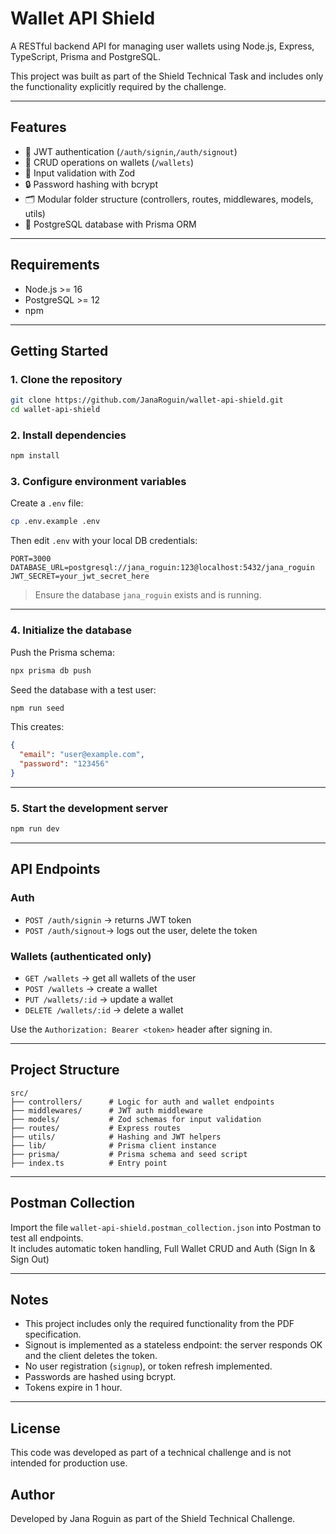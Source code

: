 # Wallet API Shield

A RESTful backend API for managing user wallets using Node.js, Express, TypeScript, Prisma and PostgreSQL.

This project was built as part of the Shield Technical Task and includes only the functionality explicitly required by the challenge.

---

## Features

- 🔐 JWT authentication (`/auth/signin`,`/auth/signout`)
- 📁 CRUD operations on wallets (`/wallets`)
- 🧪 Input validation with Zod
- 🔒 Password hashing with bcrypt
- 🗂 Modular folder structure (controllers, routes, middlewares, models, utils)
- 💾 PostgreSQL database with Prisma ORM

---

## Requirements

- Node.js >= 16
- PostgreSQL >= 12
- npm

---

## Getting Started

### 1. Clone the repository

```bash
git clone https://github.com/JanaRoguin/wallet-api-shield.git
cd wallet-api-shield
```

### 2. Install dependencies

```bash
npm install
```

### 3. Configure environment variables

Create a `.env` file:

```bash
cp .env.example .env
```

Then edit `.env` with your local DB credentials:

```env
PORT=3000
DATABASE_URL=postgresql://jana_roguin:123@localhost:5432/jana_roguin
JWT_SECRET=your_jwt_secret_here
```

> Ensure the database `jana_roguin` exists and is running.

---

### 4. Initialize the database

Push the Prisma schema:

```bash
npx prisma db push
```

Seed the database with a test user:

```bash
npm run seed
```

This creates:

```json
{
  "email": "user@example.com",
  "password": "123456"
}
```

---

### 5. Start the development server

```bash
npm run dev
```

---

## API Endpoints

### Auth

- `POST /auth/signin` → returns JWT token
- `POST /auth/signout`→ logs out the user, delete the token

### Wallets (authenticated only)

- `GET /wallets` → get all wallets of the user
- `POST /wallets` → create a wallet
- `PUT /wallets/:id` → update a wallet
- `DELETE /wallets/:id` → delete a wallet

Use the `Authorization: Bearer <token>` header after signing in.

---

## Project Structure

```
src/
├── controllers/      # Logic for auth and wallet endpoints
├── middlewares/      # JWT auth middleware
├── models/           # Zod schemas for input validation
├── routes/           # Express routes
├── utils/            # Hashing and JWT helpers
├── lib/              # Prisma client instance
├── prisma/           # Prisma schema and seed script
├── index.ts          # Entry point
```

---

## Postman Collection

Import the file `wallet-api-shield.postman_collection.json` into Postman to test all endpoints.  
It includes automatic token handling, Full Wallet CRUD and 
Auth (Sign In & Sign Out)

---

## Notes

- This project includes only the required functionality from the PDF specification.
- Signout is implemented as a stateless endpoint: the server responds OK and the client deletes the token.
- No user registration (`signup`), or token refresh implemented.
- Passwords are hashed using bcrypt.
- Tokens expire in 1 hour.

---

## License

This code was developed as part of a technical challenge and is not intended for production use.

## Author

Developed by Jana Roguin as part of the Shield Technical Challenge.
